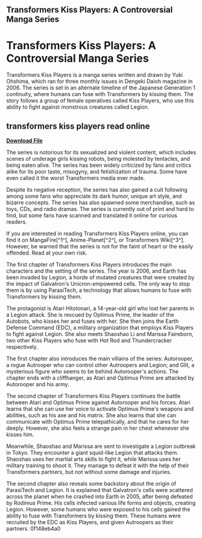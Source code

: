 ## Transformers Kiss Players: A Controversial Manga Series

  
# Transformers Kiss Players: A Controversial Manga Series
 
Transformers Kiss Players is a manga series written and drawn by Yuki Ohshima, which ran for three monthly issues in Dengeki Daioh magazine in 2006. The series is set in an alternate timeline of the Japanese Generation 1 continuity, where humans can fuse with Transformers by kissing them. The story follows a group of female operatives called Kiss Players, who use this ability to fight against monstrous creatures called Legion.
 
## transformers kiss players read online


[**Download File**](https://vercupalo.blogspot.com/?d=2tKxE2)

 
The series is notorious for its sexualized and violent content, which includes scenes of underage girls kissing robots, being molested by tentacles, and being eaten alive. The series has been widely criticized by fans and critics alike for its poor taste, misogyny, and fetishization of trauma. Some have even called it the worst Transformers media ever made.
 
Despite its negative reception, the series has also gained a cult following among some fans who appreciate its dark humor, unique art style, and bizarre concepts. The series has also spawned some merchandise, such as toys, CDs, and radio dramas. The series is currently out of print and hard to find, but some fans have scanned and translated it online for curious readers.
 
If you are interested in reading Transformers Kiss Players online, you can find it on MangaFire[^1^], Anime-Planet[^2^], or Transformers Wiki[^3^]. However, be warned that the series is not for the faint of heart or the easily offended. Read at your own risk.
  
The first chapter of Transformers Kiss Players introduces the main characters and the setting of the series. The year is 2006, and Earth has been invaded by Legion, a horde of mutated creatures that were created by the impact of Galvatron's Unicron-empowered cells. The only way to stop them is by using ParasiTech, a technology that allows humans to fuse with Transformers by kissing them.
 
The protagonist is Atari Hitotonari, a 14-year-old girl who lost her parents in a Legion attack. She is rescued by Optimus Prime, the leader of the Autobots, who kisses her and fuses with her. She then joins the Earth Defense Command (EDC), a military organization that employs Kiss Players to fight against Legion. She also meets Shaoshao Li and Marissa Faireborn, two other Kiss Players who fuse with Hot Rod and Thundercracker respectively.
 
The first chapter also introduces the main villains of the series: Autorooper, a rogue Autrooper who can control other Autroopers and Legion; and Glit, a mysterious figure who seems to be behind Autorooper's actions. The chapter ends with a cliffhanger, as Atari and Optimus Prime are attacked by Autorooper and his army.
  
The second chapter of Transformers Kiss Players continues the battle between Atari and Optimus Prime against Autorooper and his forces. Atari learns that she can use her voice to activate Optimus Prime's weapons and abilities, such as his axe and his matrix. She also learns that she can communicate with Optimus Prime telepathically, and that he cares for her deeply. However, she also feels a strange pain in her chest whenever she kisses him.
 
Meanwhile, Shaoshao and Marissa are sent to investigate a Legion outbreak in Tokyo. They encounter a giant squid-like Legion that attacks them. Shaoshao uses her martial arts skills to fight it, while Marissa uses her military training to shoot it. They manage to defeat it with the help of their Transformers partners, but not without some damage and injuries.
 
The second chapter also reveals some backstory about the origin of ParasiTech and Legion. It is explained that Galvatron's cells were scattered across the planet when he crashed into Earth in 2005, after being defeated by Rodimus Prime. His cells infected various life forms and objects, creating Legion. However, some humans who were exposed to his cells gained the ability to fuse with Transformers by kissing them. These humans were recruited by the EDC as Kiss Players, and given Autroopers as their partners.
 0f148eb4a0
